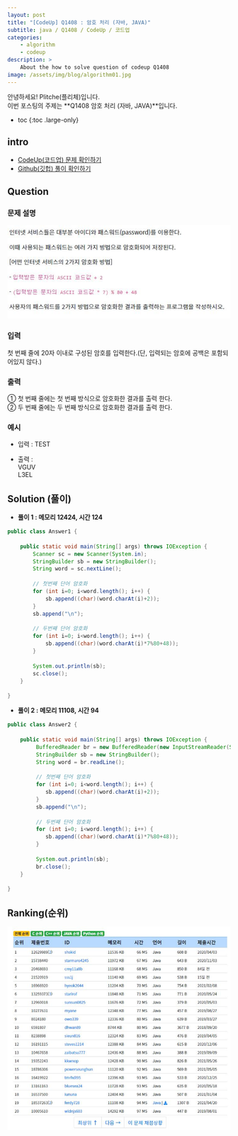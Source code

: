 ```yaml
---
layout: post
title: "[CodeUp] Q1408 : 암호 처리 (자바, JAVA)"
subtitle: java / Q1408 / CodeUp / 코드업
categories:
    - algorithm
    - codeup
description: >
    About the how to solve question of codeup Q1408
image: /assets/img/blog/algorithm01.jpg
---
```


안녕하세요! Plitche(플리체)입니다.  
이번 포스팅의 주제는 **Q1408 암호 처리 (자바, JAVA)**입니다.

* toc
{:toc .large-only}

## intro
* [CodeUp(코드업) 문제 확인하기](https://codeup.kr/problem.php?id=1408)  
* [Github(깃헙) 풀이 확인하기](https://github.com/plitche/CodeUp_Solution/tree/master/Q1301~Q1400/Q1408)  

## Question
### 문제 설명
![](/assets/post/codeup/Q1400~Q1499/20211005/01.JPG)  

### 입력
첫 번째 줄에 20자 이내로 구성된 암호를 입력한다.(단, 입력되는 암호에 공백은 포함되어있지 않다.)  

### 출력
① 첫 번째 줄에는 첫 번째 방식으로 암호화한 결과를 출력 한다.  
② 두 번째 줄에는 두 번째 방식으로 암호화한 결과를 출력 한다.  

### 예시
* 입력 : TEST  

* 출력 :   
VGUV  
L3EL  

## Solution (풀이)
* **풀이 1 : 메모리 12424, 시간 124**  

```java
public class Answer1 {
	 
    public static void main(String[] args) throws IOException {
    	Scanner sc = new Scanner(System.in);
    	StringBuilder sb = new StringBuilder();
        String word = sc.nextLine();
        
        // 첫번째 단어 암호화
        for (int i=0; i<word.length(); i++) {
        	sb.append((char)(word.charAt(i)+2));
        }
        sb.append("\n");

        // 두번째 단어 암호화
        for (int i=0; i<word.length(); i++) {
        	sb.append((char)(word.charAt(i)*7%80+48));
        }
        
        System.out.println(sb);
        sc.close();
    }
	
}
```  

* **풀이 2 : 메모리 11108, 시간 94**  

```java
public class Answer2 {

    public static void main(String[] args) throws IOException {
    	 BufferedReader br = new BufferedReader(new InputStreamReader(System.in));
         StringBuilder sb = new StringBuilder();
         String word = br.readLine();
         
         // 첫번째 단어 암호화
         for (int i=0; i<word.length(); i++) {
         	sb.append((char)(word.charAt(i)+2));
         }
         sb.append("\n");

         // 두번째 단어 암호화
         for (int i=0; i<word.length(); i++) {
         	sb.append((char)(word.charAt(i)*7%80+48));
         }
         
         System.out.println(sb);
         br.close();
    }
	
}
```  

## Ranking(순위)
![](/assets/post/codeup/Q1400~Q1499/20211005/03.JPG)  